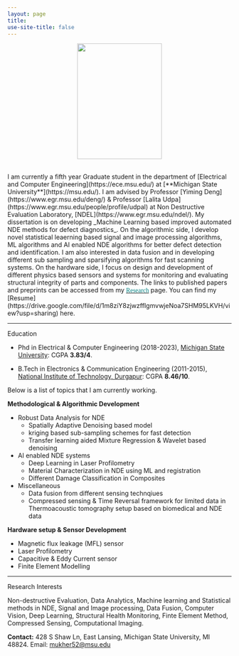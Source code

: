 ```yaml
---
layout: page
title: 
use-site-title: false
---
```

<center>
  <figure>
  <img src="img/2.jpg"  width="190" height="260">
</figure>
</center>
<br/>
I am currently a fifth year Graduate student in the department of [Electrical and Computer Engineering](https://ece.msu.edu/) at [**Michigan State University**](https://msu.edu/). I am advised by Professor [Yiming Deng](https://www.egr.msu.edu/deng/) & Professor [Lalita Udpa](https://www.egr.msu.edu/people/profile/udpal) at Non Destructive Evaluation Laboratory, [NDEL](https://www.egr.msu.edu/ndel/). My dissertation is on developing _Machine Learning based improved automated NDE methods for defect diagnostics_. On the algorithmic side, I develop novel statistical leaerning based signal and image processing algorithms, ML algorithms and AI enabled NDE algorithms  for better defect detection and identification. I am also interested in data fusion and in developing different sub sampling and sparsifying algorithms for fast scanning systems. On the hardware side, I focus on design and development of different physics based sensors and systems for monitoring and evaluating structural integrity of parts and components. The links to published papers and preprints can be accessed from my <a href='https://submukherjee.github.io/Research/'><font face="verdana" color="teal">Research</font></a> page. You can find my [Resume](https://drive.google.com/file/d/1m8ziY8zjwzffIgmvwjeNoa7SHM95LKVH/view?usp=sharing) here. 

----------

<a name="Education">Education</a>

 * Phd in Electrical & Computer Engineering (2018-2023), [Michigan State University](https://msu.edu/): CGPA **3.83/4**. 

 * B.Tech in Electronics & Communication Engineering (2011-2015), [National Institute of Technology, Durgapur](http://www.nitdgp.ac.in/): CGPA **8.46/10**.
 
Below is a list of topics that I am currently working.

**Methodological \& Algorithmic Development**
* Robust Data Analysis for NDE
  * Spatially Adaptive Denoising based model
  * kriging based sub-sampling schemes for fast detection
  * Transfer learning aided Mixture Regression & Wavelet based denoising
* AI enabled NDE systems
  * Deep Learning in Laser Profilometry
  * Material Characterization in NDE using ML and registration
  * Different Damage Classification in Composites
* Miscellaneous
  * Data fusion from different sensing technqiues
  * Compressed sensing & Time Reversal framework for limited data in Thermoacoustic tomography setup based on biomedical and NDE data

**Hardware setup \& Sensor Development**
* Magnetic flux leakage (MFL) sensor
* Laser Profilometry
* Capacitive & Eddy Current sensor
* Finite Element Modelling

----------
   
<a name="Research Interest">Research Interests</a>

Non-destructive Evaluation, Data Analytics, Machine learning and Statistical methods in NDE, Signal and Image processing, Data Fusion, Computer Vision, Deep Learning,  Structural Health Monitoring, Finte Element Method, Compressed Sensing, Computational Imaging.

**Contact:**
428 S Shaw Ln, East Lansing, Michigan State University, MI 48824.
Email: mukher52@msu.edu

